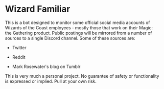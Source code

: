 # Wizard Familiar

This is a bot designed to monitor some official social
media accounts of Wizards of the Coast employees - mostly
those that work on their Magic: the Gathering product.
Public postings will be mirrored from a number of sources
to a single Discord channel. Some of these sources are:

* Twitter

* Reddit

* Mark Rosewater's blog on Tumblr

This is very much a personal project. No guarantee of
safety or functionality is expressed or implied. Pull
at your own risk.
